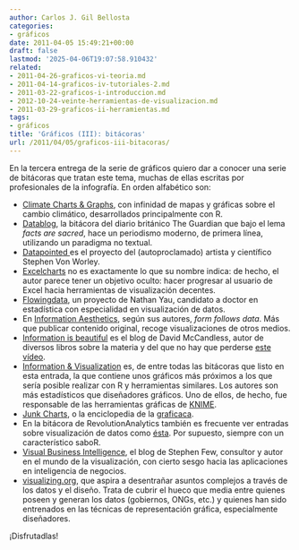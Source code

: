 ```yaml
---
author: Carlos J. Gil Bellosta
categories:
- gráficos
date: 2011-04-05 15:49:21+00:00
draft: false
lastmod: '2025-04-06T19:07:58.910432'
related:
- 2011-04-26-graficos-vi-teoria.md
- 2011-04-14-graficos-iv-tutoriales-2.md
- 2011-03-22-graficos-i-introduccion.md
- 2012-10-24-veinte-herramientas-de-visualizacion.md
- 2011-03-29-graficos-ii-herramientas.md
tags:
- gráficos
title: 'Gráficos (III): bitácoras'
url: /2011/04/05/graficos-iii-bitacoras/
---
```


En la tercera entrega de la serie de gráficos quiero dar a conocer una serie de bitácoras que tratan este tema, muchas de ellas escritas por profesionales de la infografía. En orden alfabético son:


* [Climate Charts & Graphs](http://chartsgraphs.wordpress.com/), con infinidad de mapas y gráficas sobre el cambio climático, desarrollados principalmente con R.
* [Datablog](http://www.guardian.co.uk/news/datablog), la bitácora del diario británico The Guardian que bajo el lema _facts are sacred_, hace un periodismo moderno, de primera línea, utilizando un paradigma no textual.
* [Datapointed ](http://www.datapointed.net/)es el proyecto del (autoproclamado) artista y científico Stephen Von Worley.
* [Excelcharts](http://www.excelcharts.com/blog/) no es exactamente lo que su nombre indica: de hecho, el autor parece tener un objetivo oculto: hacer progresar al usuario de Excel hacia herramientas de visualización decentes.
* [Flowingdata](http://flowingdata.com/), un proyecto de Nathan Yau, candidato a doctor en estadística con especialidad en visualización de datos.
* En [Information Aesthetics](http://infosthetics.com), según sus autores, _form follows data_. Más que publicar contenido original, recoge visualizaciones de otros medios.
* [Information is beautiful](http://www.informationisbeautiful.net) es el blog de David McCandless, autor de diversos libros sobre la materia y del que no hay que perderse [este vídeo](http://www.youtube.com/watch?v=pLqjQ55tz-U).
* [Information & Visualization](http://informationandvisualization.de/) es, de entre todas las bitácoras que listo en esta entrada, la que contiene unos gráficos más próximos a los que sería posible realizar con R y herramientas similares. Los autores son más estadísticos que diseñadores gráficos. Uno de ellos, de hecho, fue responsable de las herramientas gráficas de [KNIME](http://knime.org/).
* [Junk Charts](http://junkcharts.typepad.com/junk_charts/), o la enciclopedia de la [graficaca](http://www.datanalytics.com/2011/01/05/1139/).
* En la bitácora de RevolutionAnalytics también es frecuente ver entradas sobre visualización de datos como [ésta](http://blog.revolutionanalytics.com/2010/12/data-visualization-practices-at-the-new-york-times.html). Por supuesto, siempre con un característico saboR.
* [Visual Business Intelligence](http://www.perceptualedge.com/blog/), el blog de Stephen Few, consultor y autor en el mundo de la visualización, con cierto sesgo hacia las aplicaciones en inteligencia de negocios.
* [visualizing.org](http://www.visualizing.org), que aspira a desentrañar asuntos complejos a través de los datos y el diseño. Trata de cubrir el hueco que media entre quienes poseen y generan los datos (gobiernos, ONGs, etc.) y quienes han sido entrenados en las técnicas de representación gráfica, especialmente diseñadores.


¡Disfrutadlas!